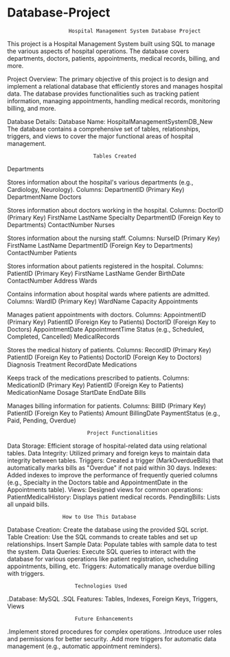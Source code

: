 # Database-Project

                        Hospital Management System Database Project
This project is a Hospital Management System built using SQL to manage the various aspects of hospital operations. The database covers departments, doctors, patients, appointments, medical records, billing, and more.

Project Overview:
The primary objective of this project is to design and implement a relational database that efficiently stores and manages hospital data. The database provides functionalities such as tracking patient information, managing appointments, handling medical records, monitoring billing, and more.

Database Details:
Database Name: HospitalManagementSystemDB_New
The database contains a comprehensive set of tables, relationships, triggers, and views to cover the major functional areas of hospital management.

                                Tables Created
Departments

Stores information about the hospital's various departments (e.g., Cardiology, Neurology).
Columns:
DepartmentID (Primary Key)
DepartmentName
Doctors

Stores information about doctors working in the hospital.
Columns:
DoctorID (Primary Key)
FirstName
LastName
Specialty
DepartmentID (Foreign Key to Departments)
ContactNumber
Nurses

Stores information about the nursing staff.
Columns:
NurseID (Primary Key)
FirstName
LastName
DepartmentID (Foreign Key to Departments)
ContactNumber
Patients

Stores information about patients registered in the hospital.
Columns:
PatientID (Primary Key)
FirstName
LastName
Gender
BirthDate
ContactNumber
Address
Wards

Contains information about hospital wards where patients are admitted.
Columns:
WardID (Primary Key)
WardName
Capacity
Appointments

Manages patient appointments with doctors.
Columns:
AppointmentID (Primary Key)
PatientID (Foreign Key to Patients)
DoctorID (Foreign Key to Doctors)
AppointmentDate
AppointmentTime
Status (e.g., Scheduled, Completed, Cancelled)
MedicalRecords

Stores the medical history of patients.
Columns:
RecordID (Primary Key)
PatientID (Foreign Key to Patients)
DoctorID (Foreign Key to Doctors)
Diagnosis
Treatment
RecordDate
Medications

Keeps track of the medications prescribed to patients.
Columns:
MedicationID (Primary Key)
PatientID (Foreign Key to Patients)
MedicationName
Dosage
StartDate
EndDate
Bills

Manages billing information for patients.
Columns:
BillID (Primary Key)
PatientID (Foreign Key to Patients)
Amount
BillingDate
PaymentStatus (e.g., Paid, Pending, Overdue)


                              Project Functionalities
Data Storage: Efficient storage of hospital-related data using relational tables.
Data Integrity: Utilized primary and foreign keys to maintain data integrity between tables.
Triggers: Created a trigger (MarkOverdueBills) that automatically marks bills as "Overdue" if not paid within 30 days.
Indexes: Added indexes to improve the performance of frequently queried columns (e.g., Specialty in the Doctors table and AppointmentDate in the Appointments table).
Views: Designed views for common operations:
PatientMedicalHistory: Displays patient medical records.
PendingBills: Lists all unpaid bills.

                      How to Use This Database
Database Creation: Create the database using the provided SQL script.
Table Creation: Use the SQL commands to create tables and set up relationships.
Insert Sample Data: Populate tables with sample data to test the system.
Data Queries: Execute SQL queries to interact with the database for various operations like patient registration, scheduling appointments, billing, etc.
Triggers: Automatically manage overdue billing with triggers.

                          Technologies Used
.Database: MySQL
.SQL Features: Tables, Indexes, Foreign Keys, Triggers, Views

                          Future Enhancements
.Implement stored procedures for complex operations.
.Introduce user roles and permissions for better security.
.Add more triggers for automatic data management (e.g., automatic appointment reminders).
